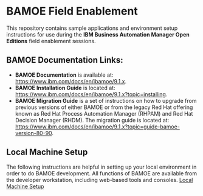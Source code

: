 # BAMOE Field Enablement
This repository contains sample applications and environment setup instructions for use during the **IBM Business Automation Manager Open Editions** field enablement sessions.  

## BAMOE Documentation Links:
-  **BAMOE Documentation** is available at: https://www.ibm.com/docs/en/ibamoe/9.1.x. 
-  **BAMOE Installation Guide** is located at:  https://www.ibm.com/docs/en/ibamoe/9.1.x?topic=installing.
-  **BAMOE Migration Guide** is a set of instructions on how to upgrade from previous versions of either BAMOE or from the legacy Red Hat offering known as Red Hat Process Automation Manager (RHPAM) and Red Hat Decision Manager (RHDM).  The migration guide is located at:  https://www.ibm.com/docs/en/ibamoe/9.1.x?topic=guide-bamoe-version-80-90.

## Local Machine Setup
The following instructions are helpful in setting up your local environment in order to do BAMOE development.  All functions of BAMOE are available from the developer workstation, including web-based tools and consoles.  [Local Machine Setup](bamoe-dallas-sept24/blob/master/bamoe-setup/README.md)

